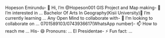 Hopeson Emirundu- 👋 Hi, I’m @Hopeson001
GIS Project and Map making- 👀 I’m interested in ...
Bachelor Of Arts In Geography(Kisii University)🌱 I’m currently learning ...
Any Open Mind to collaborate with- 💞️ I’m looking to collaborate on ...
0701589103/0743936617(WhatsApp number)- 📫 How to reach me ...
His- 😄 Pronouns: ...
El Presidentae- ⚡ Fun fact: ...

<!---
Hopeson001/Hopeson001 is a ✨ special ✨ repository because its `README.md` (this file) appears on your GitHub profile.
You can click the Preview link to take a look at your changes.
--->
